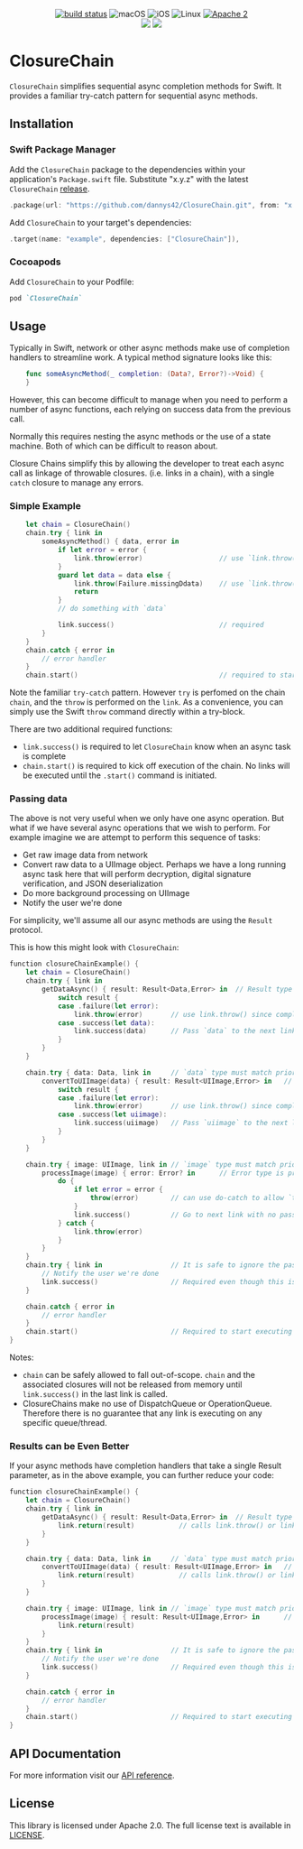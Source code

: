 <p align="center">
<a href="https://github.com/dannys42/ClosureChain/actions?query=workflow%3ASwift"><img src="https://github.com/dannys42/ClosureChain/workflows/Swift/badge.svg" alt="build status"></a>
<img src="https://img.shields.io/badge/os-macOS-green.svg?style=flat" alt="macOS">
<img src="https://img.shields.io/badge/os-iOS-green.svg?style=flat" alt="iOS">
<img src="https://img.shields.io/badge/os-linux-green.svg?style=flat" alt="Linux">
<a href="LICENSE"><img src="https://img.shields.io/badge/license-Apache2-blue.svg?style=flat" alt="Apache 2"></a>
<br/>
<a href="https://swiftpackageindex.com/dannys42/ClosureChain"><img src="https://img.shields.io/endpoint?url=https%3A%2F%2Fswiftpackageindex.com%2Fapi%2Fpackages%2Fdannys42%2FClosureChain%2Fbadge%3Ftype%3Dswift-versions"></a>
<a href="https://swiftpackageindex.com/dannys42/ClosureChain"><img src="https://img.shields.io/endpoint?url=https%3A%2F%2Fswiftpackageindex.com%2Fapi%2Fpackages%2Fdannys42%2FClosureChain%2Fbadge%3Ftype%3Dplatforms"></a>
</p>

# ClosureChain

`ClosureChain` simplifies sequential async completion methods for Swift.  It provides a familiar try-catch pattern for sequential async methods.


## Installation

### Swift Package Manager
Add the `ClosureChain` package to the dependencies within your application's `Package.swift` file.  Substitute "x.y.z" with the latest `ClosureChain` [release](https://github.com/dannys42/ClosureChain/releases).

```swift
.package(url: "https://github.com/dannys42/ClosureChain.git", from: "x.y.z")
```

Add `ClosureChain` to your target's dependencies:

```swift
.target(name: "example", dependencies: ["ClosureChain"]),
```

### Cocoapods

Add `ClosureChain` to your Podfile:

```ruby
pod `ClosureChain`
```


## Usage

Typically in Swift, network or other async methods make use of completion handlers to streamline work.  A typical method signature looks like this:

```swift
    func someAsyncMethod(_ completion: (Data?, Error?)->Void) {
    }
```

However, this can become difficult to manage when you need to perform a number of async functions, each relying on success data from the previous call.

Normally this requires nesting the async methods or the use of a state machine.  Both of which can be difficult to reason about.

Closure Chains simplify this by allowing the developer to treat each async call as linkage of throwable closures. (i.e. links in a chain), with a single `catch` closure to manage any errors.

### Simple Example

```swift
    let chain = ClosureChain()
    chain.try { link in
        someAsyncMethod() { data, error in 
            if let error = error {
                link.throw(error)                   // use `link.throw()` since completion block is not throwable
            }
            guard let data = data else {
                link.throw(Failure.missingDdata)    // use `link.throw()` since completion block is not throwable
                return
            }
            // do something with `data`

            link.success()                          // required
        }
    }
    chain.catch { error in
        // error handler
    }
    chain.start()                                   // required to start executing links
```

Note the familiar `try-catch` pattern.  However `try` is perfomed on the chain `chain`, and the `throw` is performed on the `link`.  As a convenience, you can simply use the Swift `throw` command directly within a try-block.

There are two additional required functions:

 - `link.success()` is required to let `ClosureChain` know when an async task is complete
 - `chain.start()` is required to kick off execution of the chain.  No links will be executed until the `.start()` command is initiated.

### Passing data

The above is not very useful when we only have one async operation.  But what if we have several async operations that we wish to perform.  For example imagine we are attempt to perform this sequence of tasks:

 * Get raw image data from network
 * Convert raw data to a UIImage object.  Perhaps we have a long running async task here that will perform decryption, digital signature verification, and JSON deserialization
 * Do more background processing on UIImage
 * Notify the user we're done

For simplicity, we'll assume all our async methods are using the `Result` protocol.

This is how this might look with `ClosureChain`:

```swift
function closureChainExample() {
    let chain = ClosureChain()
    chain.try { link in
        getDataAsync() { result: Result<Data,Error> in  // Result type is provided solely for context in this example
            switch result {
            case .failure(let error):
                link.throw(error)       // use link.throw() since completion handler is not throwable
            case .success(let data):
                link.success(data)      // Pass `data` to the next link
            }
        }
    }

    chain.try { data: Data, link in     // `data` type must match prior link.success() (this check is performed at run-time)
        convertToUIImage(data) { result: Result<UIImage,Error> in   // Result type is provided solely for context in this example
            switch result {
            case .failure(let error):
                link.throw(error)       // use link.throw() since completion handler is not throwable
            case .success(let uiimage):
                link.success(uiimage)   // Pass `uiimage` to the next link
            }
        }
    }

    chain.try { image: UIImage, link in // `image` type must match prior link.success()
        processImage(image) { error: Error? in      // Error type is provided solely for context in this example
            do {
                if let error = error {
                    throw(error)        // can use do-catch to allow `throws` to pass to `link.throw()`
                }
                link.success()          // Go to next link with no passed data
            } catch {
                link.throw(error)
            }
        }
    }
    chain.try { link in                 // It is safe to ignore the passed parameter from the last `link.success()`
        // Notify the user we're done
        link.success()                  // Required even though this is the last link
    }

    chain.catch { error in
        // error handler
    }
    chain.start()                       // Required to start executing links
}
```

Notes:
 * `chain` can be safely allowed to fall out-of-scope.  `chain` and the
   associated closures will not be released from memory until `link.success()`
   in the last link is called.
 * ClosureChains make no use of DispatchQueue or OperationQueue.  Therefore
   there is no guarantee that any link is executing on any specific
   queue/thread.

### Results can be Even Better

If your async methods have completion handlers that take a single Result parameter, as in the above example, you can further reduce your code:


```swift
function closureChainExample() {
    let chain = ClosureChain()
    chain.try { link in
        getDataAsync() { result: Result<Data,Error> in  // Result type is provided solely for context in this example
        	link.return(result)           // calls link.throw() or link.success() appropriately
        }
    }

    chain.try { data: Data, link in     // `data` type must match prior link.success() (this check is performed at run-time)
        convertToUIImage(data) { result: Result<UIImage,Error> in   // Result type is provided solely for context in this example
            link.return(result)           // calls link.throw() or link.success() appropriately
        }
    }

    chain.try { image: UIImage, link in // `image` type must match prior link.success()
        processImage(image) { result: Result<UIImage,Error> in      // Result type is provided solely for context in this example
        	link.return(result)
        }
    }
    chain.try { link in                 // It is safe to ignore the passed parameter from the last `link.success()`
        // Notify the user we're done
        link.success()                  // Required even though this is the last link
    }

    chain.catch { error in
        // error handler
    }
    chain.start()                       // Required to start executing links
}
```


## API Documentation

For more information visit our [API reference](https://dannys42.github.io/ClosureChain/).

## License
This library is licensed under Apache 2.0. The full license text is available in [LICENSE](LICENSE).
